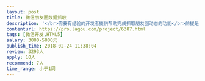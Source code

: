 ```yaml
---                
layout: post       
title: 微信朋友圈数据抓取           
description: '</br>需要有经验的开发者提供帮助完成抓取朋友圈动态的功能</br>前提是被抓的人可以配合提供微信号、二维码、或者加为微信好友。</br>并且可以获取对方朋友圈的动态。</br>'     
contenturl: https://pro.lagou.com/project/6387.html      
tags: [微信开发,HTML5]            
salary: 3000-5000元          
publish_time: 2018-02-24 11:38:04         
review: 3293人                   
apply: 10人                   
recommend: 7人                   
time_range: 小于1周              
---                 
```

